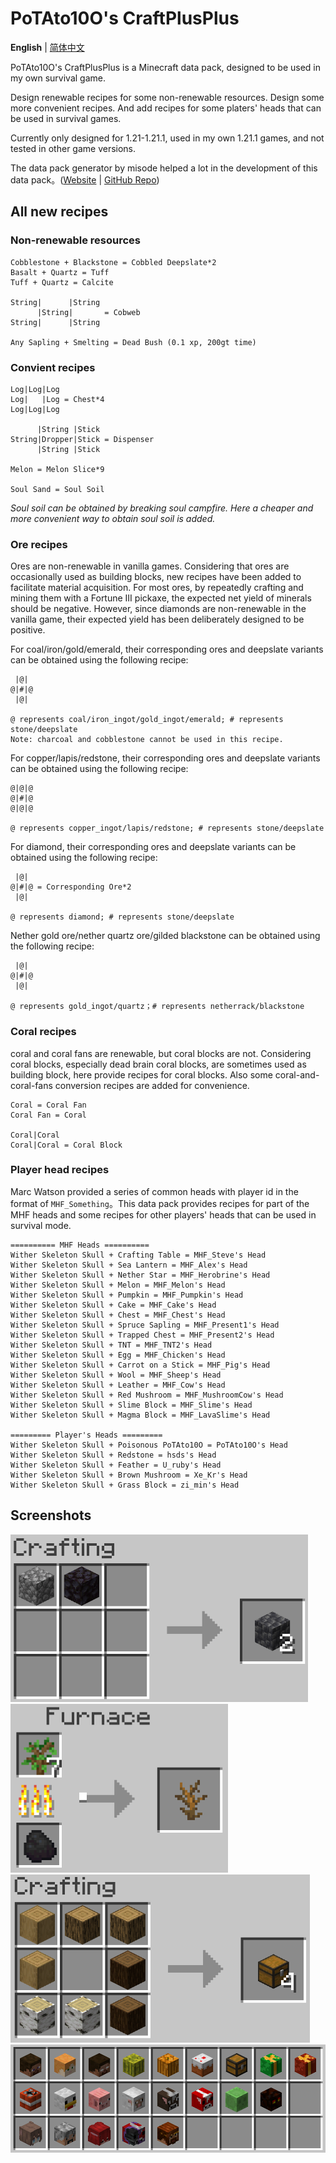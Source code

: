 # PoTAto10O's CraftPlusPlus

**English** | [简体中文](README_ZH_CN.md)

PoTAto10O's CraftPlusPlus is a Minecraft data pack, designed to be used in my own survival game.

Design  renewable recipes for some non-renewable resources. Design some more convenient recipes. And add recipes for some platers' heads that can be used in survival games.

Currently only designed for 1.21-1.21.1, used in my own 1.21.1 games, and not tested in other game versions.

The data pack generator by misode helped a lot in the development of this data pack。([Website](https://misode.github.io/) | [GitHub Repo](https://github.com/misode/misode.github.io))

## All new recipes

### Non-renewable resources

```
Cobblestone + Blackstone = Cobbled Deepslate*2
Basalt + Quartz = Tuff
Tuff + Quartz = Calcite

String|      |String
      |String|       = Cobweb
String|      |String

Any Sapling + Smelting = Dead Bush (0.1 xp, 200gt time)
```

### Convient recipes

```
Log|Log|Log
Log|   |Log = Chest*4
Log|Log|Log

      |String |Stick
String|Dropper|Stick = Dispenser
      |String |Stick

Melon = Melon Slice*9

Soul Sand = Soul Soil
```

*Soul soil can be obtained by breaking soul campfire. Here a cheaper and more convenient way to obtain soul soil is added.*

### Ore recipes

Ores are non-renewable in vanilla games. Considering that ores are occasionally used as building blocks, new recipes have been added to facilitate material acquisition. For most ores, by repeatedly crafting and mining them with a Fortune III pickaxe, the expected net yield of minerals should be negative. However, since diamonds are non-renewable in the vanilla game, their expected yield has been deliberately designed to be positive.

For coal/iron/gold/emerald, their corresponding ores and deepslate variants can be obtained using the following recipe:

```
 |@| 
@|#|@
 |@| 
 
@ represents coal/iron_ingot/gold_ingot/emerald; # represents stone/deepslate
Note: charcoal and cobblestone cannot be used in this recipe.
```

For copper/lapis/redstone, their corresponding ores and deepslate variants can be obtained using the following recipe:

```
@|@|@
@|#|@
@|@|@
 
@ represents copper_ingot/lapis/redstone; # represents stone/deepslate
```

For diamond, their corresponding ores and deepslate variants can be obtained using the following recipe:

```
 |@| 
@|#|@ = Corresponding Ore*2
 |@| 
 
@ represents diamond; # represents stone/deepslate
```


Nether gold ore/nether quartz ore/gilded blackstone  can be obtained using the following recipe:

```
 |@| 
@|#|@
 |@| 
 
@ represents gold_ingot/quartz；# represents netherrack/blackstone
```

### Coral recipes

coral and coral fans are renewable, but coral blocks are not. Considering coral blocks, especially dead brain coral blocks, are sometimes used as building block, here provide recipes for coral blocks. Also some coral-and-coral-fans conversion  recipes are added for convenience.

```
Coral = Coral Fan
Coral Fan = Coral

Coral|Coral
Coral|Coral = Coral Block
```

### Player head recipes

Marc Watson provided a series of common heads with player id in the format of `MHF_Something`。This data pack provides recipes for part of the MHF heads and some recipes for other players' heads that can be used in survival mode.

```
========== MHF Heads ==========
Wither Skeleton Skull + Crafting Table = MHF_Steve's Head
Wither Skeleton Skull + Sea Lantern = MHF_Alex's Head
Wither Skeleton Skull + Nether Star = MHF_Herobrine's Head
Wither Skeleton Skull + Melon = MHF_Melon's Head
Wither Skeleton Skull + Pumpkin = MHF_Pumpkin's Head
Wither Skeleton Skull + Cake = MHF_Cake's Head
Wither Skeleton Skull + Chest = MHF_Chest's Head
Wither Skeleton Skull + Spruce Sapling = MHF_Present1's Head
Wither Skeleton Skull + Trapped Chest = MHF_Present2's Head
Wither Skeleton Skull + TNT = MHF_TNT2's Head
Wither Skeleton Skull + Egg = MHF_Chicken's Head
Wither Skeleton Skull + Carrot on a Stick = MHF_Pig's Head
Wither Skeleton Skull + Wool = MHF_Sheep's Head
Wither Skeleton Skull + Leather = MHF_Cow's Head
Wither Skeleton Skull + Red Mushroom = MHF_MushroomCow's Head
Wither Skeleton Skull + Slime Block = MHF_Slime's Head
Wither Skeleton Skull + Magma Block = MHF_LavaSlime's Head

========= Player's Heads =========
Wither Skeleton Skull + Poisonous PoTAto10O = PoTAto10O's Head
Wither Skeleton Skull + Redstone = hsds's Head
Wither Skeleton Skull + Feather = U_ruby's Head
Wither Skeleton Skull + Brown Mushroom = Xe_Kr's Head
Wither Skeleton Skull + Grass Block = zi_min's Head
```

## Screenshots

<img src="./pics/deepslate.png" style="zoom: 67%;" />

<img src="./pics/dead_bush.png" style="zoom: 67%;" />

<img src="./pics/chest.png" style="zoom: 67%;" />

<img src="./pics/heads.png" style="zoom:67%;" />